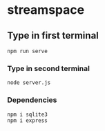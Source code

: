 # streamspace

## Type in first terminal
```
npm run serve
```

### Type in second terminal
```
node server.js
```

### Dependencies
```
npm i sqlite3
npm i express
```


